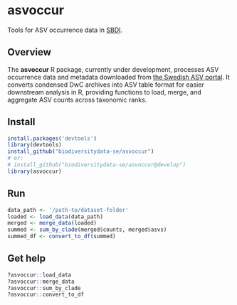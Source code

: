 # asvoccur
Tools for ASV occurrence data in [SBDI](https://biodiversitydata.se/).

## Overview
The **asvoccur** R package, currently under development, processes ASV occurrence data and metadata downloaded from [the Swedish ASV portal](http://asv-portal.biodiversitydata.se/). It converts condensed DwC archives into ASV table format for easier downstream analysis in R, providing functions to load, merge, and aggregate ASV counts across taxonomic ranks.

## Install
```R
install.packages('devtools')
library(devtools)
install_github("biodiversitydata-se/asvoccur")
# or:
# install_github("biodiversitydata-se/asvoccur@develop")
library(asvoccur)

```
## Run
```R
data_path <- '/path-to/dataset-folder'
loaded <- load_data(data_path)
merged <- merge_data(loaded)
summed <- sum_by_clade(merged$counts, merged$asvs)
summed_df <- convert_to_df(summed)
```

## Get help
```R
?asvoccur::load_data
?asvoccur::merge_data
?asvoccur::sum_by_clade
?asvoccur::convert_to_df
```
